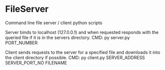 # FileServer
Command line file server / client python scripts

Server binds to localhost (127.0.0.1) and when requested responds with the queried file if it is in the servers directory.
	CMD: py server.py PORT_NUMBER

Client sends requests to the server for a specified file and downloads it into the client directory if possible.
	CMD: py client.py SERVER_ADDRESS SERVER_PORT_NO FILENAME